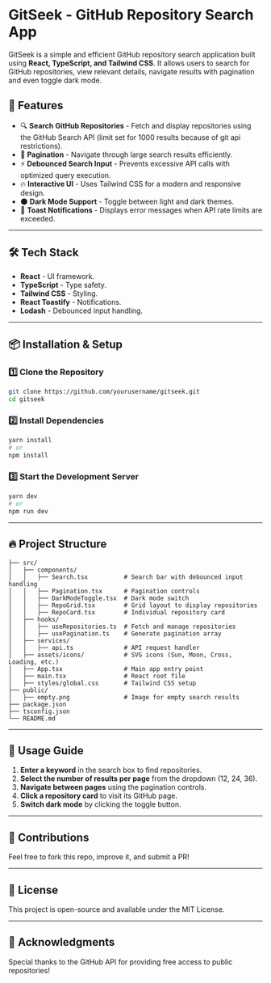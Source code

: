 # GitSeek - GitHub Repository Search App

GitSeek is a simple and efficient GitHub repository search application built using **React, TypeScript, and Tailwind CSS**. It allows users to search for GitHub repositories, view relevant details, navigate results with pagination and even toggle dark mode.

## 🚀 Features

- 🔍 **Search GitHub Repositories** - Fetch and display repositories using the GitHub Search API (limit set for 1000 results because of git api restrictions).
- 📄 **Pagination** - Navigate through large search results efficiently.
- ⚡ **Debounced Search Input** - Prevents excessive API calls with optimized query execution.
- 🔥 **Interactive UI** - Uses Tailwind CSS for a modern and responsive design.
- 🌑 **Dark Mode Support** - Toggle between light and dark themes.
- 🎉 **Toast Notifications** - Displays error messages when API rate limits are exceeded.

---

## 🛠️ Tech Stack

- **React** - UI framework.
- **TypeScript** - Type safety.
- **Tailwind CSS** - Styling.
- **React Toastify** - Notifications.
- **Lodash** - Debounced input handling.

---

## 📦 Installation & Setup

### 1️⃣ Clone the Repository
```bash
git clone https://github.com/yourusername/gitseek.git
cd gitseek
```

### 2️⃣ Install Dependencies
```bash
yarn install
# or
npm install
```

### 3️⃣ Start the Development Server
```bash
yarn dev
# or
npm run dev
```

---

## 🔥 Project Structure

```
├── src/
│   ├── components/
│   │   ├── Search.tsx          # Search bar with debounced input handling
│   │   ├── Pagination.tsx      # Pagination controls
│   │   ├── DarkModeToggle.tsx  # Dark mode switch
│   │   ├── RepoGrid.tsx        # Grid layout to display repositories
│   │   ├── RepoCard.tsx        # Individual repository card
│   ├── hooks/
│   │   ├── useRepositories.ts  # Fetch and manage repositories
│   │   ├── usePagination.ts    # Generate pagination array
│   ├── services/
│   │   ├── api.ts              # API request handler
│   ├── assets/icons/           # SVG icons (Sun, Moon, Cross, Loading, etc.)
│   ├── App.tsx                 # Main app entry point
│   ├── main.tsx                # React root file
│   ├── styles/global.css       # Tailwind CSS setup
├── public/
│   ├── empty.png               # Image for empty search results
├── package.json
├── tsconfig.json
└── README.md
```

---

## 🔧 Usage Guide

1. **Enter a keyword** in the search box to find repositories.
2. **Select the number of results per page** from the dropdown (12, 24, 36).
3. **Navigate between pages** using the pagination controls.
4. **Click a repository card** to visit its GitHub page.
5. **Switch dark mode** by clicking the toggle button.

---

## 🤝 Contributions
Feel free to fork this repo, improve it, and submit a PR!

---

## 📜 License
This project is open-source and available under the MIT License.

---

## 🌟 Acknowledgments
Special thanks to the GitHub API for providing free access to public repositories!

